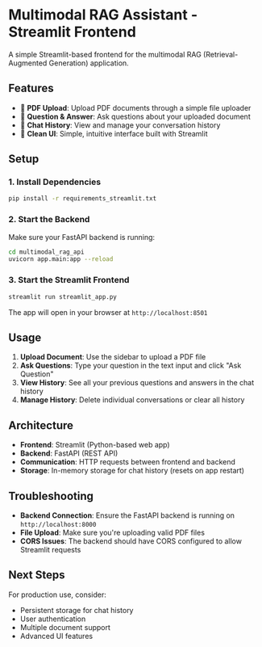 # Multimodal RAG Assistant - Streamlit Frontend

A simple Streamlit-based frontend for the multimodal RAG (Retrieval-Augmented Generation) application.

## Features

- 📄 **PDF Upload**: Upload PDF documents through a simple file uploader
- 💬 **Question & Answer**: Ask questions about your uploaded document
- 📝 **Chat History**: View and manage your conversation history
- 🎨 **Clean UI**: Simple, intuitive interface built with Streamlit

## Setup

### 1. Install Dependencies
```bash
pip install -r requirements_streamlit.txt
```

### 2. Start the Backend
Make sure your FastAPI backend is running:
```bash
cd multimodal_rag_api
uvicorn app.main:app --reload
```

### 3. Start the Streamlit Frontend
```bash
streamlit run streamlit_app.py
```

The app will open in your browser at `http://localhost:8501`

## Usage

1. **Upload Document**: Use the sidebar to upload a PDF file
2. **Ask Questions**: Type your question in the text input and click "Ask Question"
3. **View History**: See all your previous questions and answers in the chat history
4. **Manage History**: Delete individual conversations or clear all history

## Architecture

- **Frontend**: Streamlit (Python-based web app)
- **Backend**: FastAPI (REST API)
- **Communication**: HTTP requests between frontend and backend
- **Storage**: In-memory storage for chat history (resets on app restart)

## Troubleshooting

- **Backend Connection**: Ensure the FastAPI backend is running on `http://localhost:8000`
- **File Upload**: Make sure you're uploading valid PDF files
- **CORS Issues**: The backend should have CORS configured to allow Streamlit requests

## Next Steps

For production use, consider:
- Persistent storage for chat history
- User authentication
- Multiple document support
- Advanced UI features 